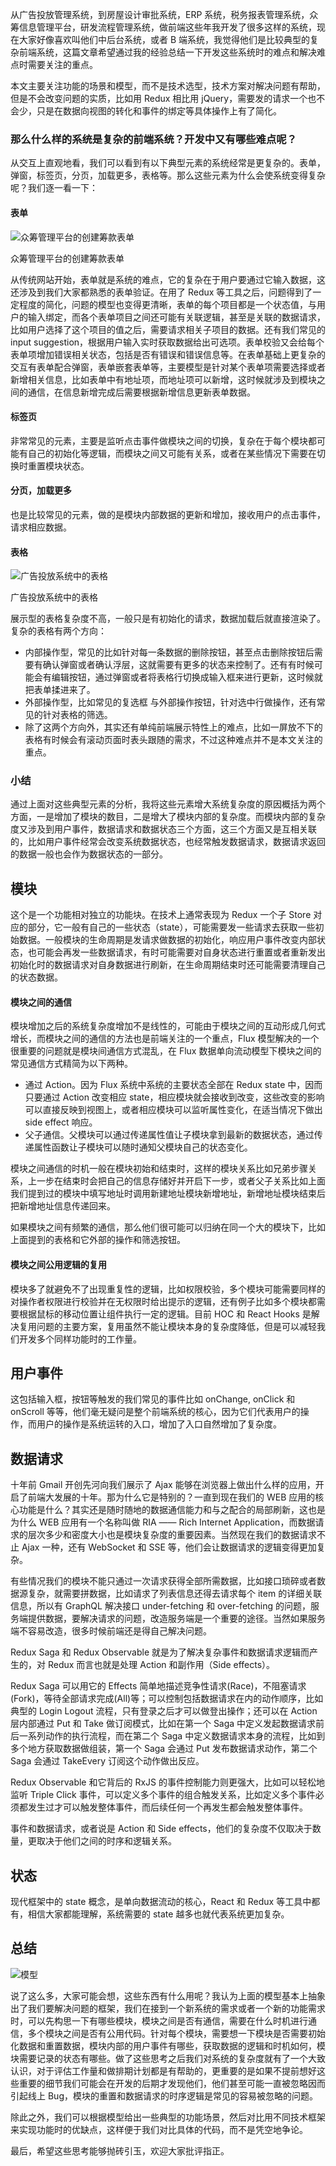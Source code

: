从广告投放管理系统，到房屋设计审批系统，ERP 系统，税务报表管理系统，众筹信息管理平台，研发流程管理系统，做前端这些年我开发了很多这样的系统，现在大家好像喜欢叫他们中后台系统，或者 B 端系统，我觉得他们是比较典型的复杂前端系统，这篇文章希望通过我的经验总结一下开发这些系统时的难点和解决难点时需要关注的重点。

本文主要关注功能的场景和模型，而不是技术选型，技术方案对解决问题有帮助，但是不会改变问题的实质，比如用 Redux 相比用 jQuery，需要发的请求一个也不会少，只是在数据向视图的转化和事件的绑定等具体操作上有了简化。

### 那么什么样的系统是复杂的前端系统？开发中又有哪些难点呢？

从交互上直观地看，我们可以看到有以下典型元素的系统经常是更复杂的。表单，弹窗，标签页，分页，加载更多，表格等。那么这些元素为什么会使系统变得复杂呢？我们逐一看一下：

#### 表单

![众筹管理平台的创建筹款表单](https://p1-jj.byteimg.com/tos-cn-i-t2oaga2asx/gold-user-assets/2019/12/8/16ee48203bb83803~tplv-t2oaga2asx-watermark.awebp)

众筹管理平台的创建筹款表单

从传统网站开始，表单就是系统的难点，它的复杂在于用户要通过它输入数据，这还涉及到我们大家都熟悉的表单验证。在用了 Redux 等工具之后，问题得到了一定程度的简化，问题的模型也变得更清晰，表单的每个项目都是一个状态值，与用户的输入绑定，而各个表单项目之间还可能有关联逻辑，甚至是关联的数据请求，比如用户选择了这个项目的值之后，需要请求相关子项目的数据。还有我们常见的 input suggestion，根据用户输入实时获取数据给出可选项。表单校验又会给每个表单项增加错误相关状态，包括是否有错误和错误信息等。在表单基础上更复杂的交互有表单配合弹窗，表单嵌套表单等，主要模型是针对某个表单项需要选择或者新增相关信息，比如表单中有地址项，而地址项可以新增，这时候就涉及到模块之间的通信，在信息新增完成后需要根据新增信息更新表单数据。

#### 标签页

非常常见的元素，主要是监听点击事件做模块之间的切换，复杂在于每个模块都可能有自己的初始化等逻辑，而模块之间又可能有关系，或者在某些情况下需要在切换时重置模块状态。

#### 分页，加载更多

也是比较常见的元素，做的是模块内部数据的更新和增加，接收用户的点击事件，请求相应数据。

#### 表格

![广告投放系统中的表格](https://p1-jj.byteimg.com/tos-cn-i-t2oaga2asx/gold-user-assets/2019/12/8/16ee4996b18f99b9~tplv-t2oaga2asx-watermark.awebp)

广告投放系统中的表格

展示型的表格复杂度不高，一般只是有初始化的请求，数据加载后就直接渲染了。复杂的表格有两个方向：

-   内部操作型，常见的比如针对每一条数据的删除按钮，甚至点击删除按钮后需要有确认弹窗或者确认浮层，这就需要有更多的状态来控制了。还有有时候可能会有编辑按钮，通过弹窗或者将表格行切换成输入框来进行更新，这时候就把表单揉进来了。
-   外部操作型，比如常见的复选框 与外部操作按钮，针对选中行做操作，还有常见的针对表格的筛选。
-   除了这两个方向外，其实还有单纯前端展示特性上的难点，比如一屏放不下的表格有时候会有滚动页面时表头跟随的需求，不过这种难点并不是本文关注的重点。

### 小结

通过上面对这些典型元素的分析，我将这些元素增大系统复杂度的原因概括为两个方面，一是增加了模块的数目，二是增大了模块内部的复杂度。而模块内部的复杂度又涉及到用户事件，数据请求和数据状态三个方面，这三个方面又是互相关联的，比如用户事件经常会改变系统数据状态，也经常触发数据请求，数据请求返回的数据一般也会作为数据状态的一部分。

## 模块

这个是一个功能相对独立的功能块。在技术上通常表现为 Redux 一个子 Store 对应的部分，它一般有自己的一些状态（state），可能需要发一些请求去获取一些初始数据。一般模块的生命周期是发请求做数据的初始化，响应用户事件改变内部状态，也可能会再发一些数据请求，有时可能需要对自身状态进行重置或者重新发出初始化时的数据请求对自身数据进行刷新，在生命周期结束时还可能需要清理自己的状态数据。

#### 模块之间的通信

模块增加之后的系统复杂度增加不是线性的，可能由于模块之间的互动形成几何式增长，而模块之间的通信的方法也是前端关注的一个重点，Flux 模型解决的一个很重要的问题就是模块间通信方式混乱，在 Flux 数据单向流动模型下模块之间的常见通信方式精简为以下两种。

-   通过 Action。因为 Flux 系统中系统的主要状态全部在 Redux state 中，因而只要通过 Action 改变相应 state，相应模块就会接收到改变，这些改变的影响可以直接反映到视图上，或者相应模块可以监听属性变化，在适当情况下做出 side effect 响应。
-   父子通信。父模块可以通过传递属性值让子模块拿到最新的数据状态，通过传递属性函数让子模块可以随时通知父模块自己的状态变化。

模块之间通信的时机一般在模块初始和结束时，这样的模块关系比如兄弟步骤关系，上一步在结束时会把自己的信息存储好并开启下一步，或者父子关系比如上面我们提到过的模块中填写地址时调用新建地址模块新增地址，新增地址模块结束后把新增地址信息传递回来。

如果模块之间有频繁的通信，那么他们很可能可以归纳在同一个大的模块下，比如上面提到的表格和它外部的操作和筛选按钮。

#### 模块之间公用逻辑的复用

模块多了就避免不了出现重复性的逻辑，比如权限校验，多个模块可能需要同样的对操作者权限进行校验并在无权限时给出提示的逻辑，还有例子比如多个模块都需要根据鼠标的移动位置让组件执行一定的逻辑。目前 HOC 和 React Hooks 是解决复用问题的主要方案，复用虽然不能让模块本身的复杂度降低，但是可以减轻我们开发多个同样功能时的工作量。

## 用户事件

这包括输入框，按钮等触发的我们常见的事件比如 onChange, onClick 和 onScroll 等等，他们毫无疑问是整个前端系统的核心，因为它们代表用户的操作，而用户的操作是系统运转的入口，增加了入口自然增加了复杂度。

## 数据请求

十年前 Gmail 开创先河向我们展示了 Ajax 能够在浏览器上做出什么样的应用，开启了前端大发展的十年。那为什么它是特别的？一直到现在我们的 WEB 应用的核心功能是什么？其实还是随时随地的数据通信能力和与之配合的局部刷新，这也是为什么 WEB 应用有一个名称叫做 RIA —— Rich Internet Application，而数据请求的层次多少和密度大小也是模块复杂度的重要因素。当然现在我们的数据请求不止 Ajax 一种，还有 WebSocket 和 SSE 等，他们会让数据请求的逻辑变得更加复杂。

有些情况我们的模块不能只通过一次请求获得全部所需数据，比如接口琐碎或者数据源复杂，就需要拼数据，比如请求了列表信息还得去请求每个 item 的详细关联信息，所以有 GraphQL 解决接口 under-fetching 和 over-fetching 的问题，服务端提供数据，要解决请求的问题，改造服务端是一个重要的途径。当然如果服务端不容易改造，很多时候前端还是得自己解决问题。

Redux Saga 和 Redux Observable 就是为了解决复杂事件和数据请求逻辑而产生的，对 Redux 而言也就是处理 Action 和副作用（Side effects）。

Redux Saga 可以用它的 Effects 简单地描述竞争性请求(Race)，不阻塞请求(Fork)，等待全部请求完成(All)等；可以控制包括数据请求在内的动作顺序，比如典型的 Login Logout 流程，只有登录之后才可以做登出操作；还可以在 Action 层内部通过 Put 和 Take 做订阅模式，比如在第一个 Saga 中定义发起数据请求前后一系列动作的执行流程，而在第二个 Saga 中定义数据请求本身的流程，比如到多个地方获取数据做组装，第一个 Saga 会通过 Put 发布数据请求动作，第二个 Saga 会通过 TakeEvery 订阅这个动作做出反应。

Redux Observable 和它背后的 RxJS 的事件控制能力则更强大，比如可以轻松地监听 Triple Click 事件，可以定义多个事件的组合触发关系，比如定义多个事件必须都发生过才可以触发整体事件，而后续任何一个再发生都会触发整体事件。

事件和数据请求，或者说是 Action 和 Side effects，他们的复杂度不仅取决于数量，更取决于他们之间的时序和逻辑关系。

## 状态

现代框架中的 state 概念，是单向数据流动的核心，React 和 Redux 等工具中都有，相信大家都能理解，系统需要的 state 越多也就代表系统更加复杂。

## 总结

![模型](https://p1-jj.byteimg.com/tos-cn-i-t2oaga2asx/gold-user-assets/2019/12/8/16ee532601b9ee30~tplv-t2oaga2asx-watermark.awebp)

说了这么多，大家可能会想，这些东西有什么用呢？我认为上面的模型基本上抽象出了我们要解决问题的框架，我们在接到一个新系统的需求或者一个新的功能需求时，可以先构思一下有哪些模块，模块之间是否有通信，需要在什么时机进行通信，多个模块之间是否有公用代码。针对每个模块，需要想一下模块是否需要初始化数据和重置数据，模块内部的用户事件有哪些，获取数据的逻辑和时机如何，模块需要记录的状态有哪些。做了这些思考之后我们对系统的复杂度就有了一个大致认识，对于评估工作量和做排期计划都是有帮助的，更重要的是如果不提前想好这些重要的细节我们可能会在开发的后期才发现他们，他们甚至可能一直被忽略因而引起线上 Bug，模块的重置和数据请求的时序逻辑是常见的容易被忽略的问题。

除此之外，我们可以根据模型给出一些典型的功能场景，然后对比用不同技术框架来实现功能时的优缺点，这样便于我们对比具体的代码，而不是凭空地争论。

最后，希望这些思考能够抛砖引玉，欢迎大家批评指正。
